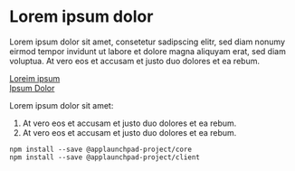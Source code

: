 # Lorem ipsum dolor

Lorem ipsum dolor sit amet, consetetur sadipscing elitr, sed diam nonumy eirmod tempor invidunt ut labore et dolore magna aliquyam erat, sed diam voluptua. At vero eos et accusam et justo duo dolores et ea rebum.

[Loreim ipsum](#noframework) <br>
[Ipsum Dolor](#angular6)<br>

Lorem ipsum dolor sit amet:

1. At vero eos et accusam et justo duo dolores et ea rebum.
2. At vero eos et accusam et justo duo dolores et ea rebum.

````
npm install --save @applaunchpad-project/core
npm install --save @applaunchpad-project/client
````